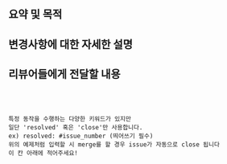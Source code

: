 ## 요약 및 목적

## 변경사항에 대한 자세한 설명

## 리뷰어들에게 전달할 내용

<br/>
<br/>

```
특정 동작을 수행하는 다양한 키워드가 있지만
일단 'resolved' 혹은 'close'만 사용합니다.
ex) resolved: #issue_number (띄어쓰기 필수)
위의 예제처럼 입력할 시 merge를 할 경우 issue가 자동으로 close 됩니다
이 칸 아래에 적어주세요!
```

